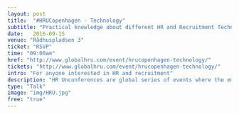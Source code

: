 ```yaml
---
layout: post
title:  "#HRUCopenhagen - Technology"
subtitle: "Practical knowledge about different HR and Recruitment Technologies."
date:   2016-09-15
venue: "Rådhuspladsen 3"
ticket: "RSVP"
time: "09:00am"
href: "http://www.globalhru.com/event/hrucopenhagen-technology/"
tickets: "http://www.globalhru.com/event/hrucopenhagen-technology/"
intro: "For anyone interested in HR and recruitment"
description: "HR Unconferences are global series of events where the emphasis is on conversation, cross-level communication and free exchange of ideas and experiences, aimed at HR practitioners, recruiters and corporate executives about the latest innovations and technologies used in making HR easier. Contact: raminta@globaHRU.com"
type: "Talk"
image: "img/HRU.jpg"
free: "true"
---
```

<!-- fill in the URL of your event host page if you haven't enough information for a detail page, so the event link won't point on the detail page at all -->
